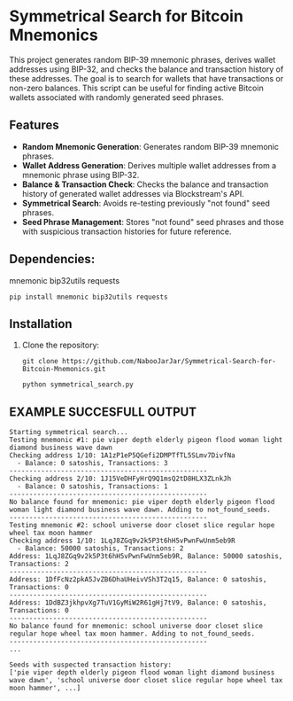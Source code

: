 # Symmetrical Search for Bitcoin Mnemonics

This project generates random BIP-39 mnemonic phrases, derives wallet addresses using BIP-32, and checks the balance and transaction history of these addresses. The goal is to search for wallets that have transactions or non-zero balances. This script can be useful for finding active Bitcoin wallets associated with randomly generated seed phrases.

## Features
- **Random Mnemonic Generation**: Generates random BIP-39 mnemonic phrases.
- **Wallet Address Generation**: Derives multiple wallet addresses from a mnemonic phrase using BIP-32.
- **Balance & Transaction Check**: Checks the balance and transaction history of generated wallet addresses via Blockstream's API.
- **Symmetrical Search**: Avoids re-testing previously "not found" seed phrases.
- **Seed Phrase Management**: Stores "not found" seed phrases and those with suspicious transaction histories for future reference.

## Dependencies: 
mnemonic
bip32utils
requests
```console 
pip install mnemonic bip32utils requests
```
## Installation

1. Clone the repository:
   ```console
   git clone https://github.com/NabooJarJar/Symmetrical-Search-for-Bitcoin-Mnemonics.git
   ```
   ```console
   python symmetrical_search.py
   ```

## EXAMPLE SUCCESFULL OUTPUT
```code
Starting symmetrical search...
Testing mnemonic #1: pie viper depth elderly pigeon flood woman light diamond business wave dawn
Checking address 1/10: 1A1zP1eP5QGefi2DMPTfTL5SLmv7DivfNa
  - Balance: 0 satoshis, Transactions: 3
--------------------------------------------------
Checking address 2/10: 1J15VeDHFyHrQ9Q1msQ2tD8HLX3ZLnkJh
  - Balance: 0 satoshis, Transactions: 1
--------------------------------------------------
No balance found for mnemonic: pie viper depth elderly pigeon flood woman light diamond business wave dawn. Adding to not_found_seeds.
--------------------------------------------------
Testing mnemonic #2: school universe door closet slice regular hope wheel tax moon hammer
Checking address 1/10: 1LqJ8ZGq9v2k5P3t6hH5vPwnFwUnm5eb9R
  - Balance: 50000 satoshis, Transactions: 2
Address: 1LqJ8ZGq9v2k5P3t6hH5vPwnFwUnm5eb9R, Balance: 50000 satoshis, Transactions: 2
--------------------------------------------------
Address: 1DfFcNz2pkA5JvZB6DhaUHeivVSh3T2q15, Balance: 0 satoshis, Transactions: 0
--------------------------------------------------
Address: 1DdBZ3jkhpvXg7TuV1GyMiW2R61gHj7tV9, Balance: 0 satoshis, Transactions: 0
--------------------------------------------------
No balance found for mnemonic: school universe door closet slice regular hope wheel tax moon hammer. Adding to not_found_seeds.
--------------------------------------------------
...

Seeds with suspected transaction history:
['pie viper depth elderly pigeon flood woman light diamond business wave dawn', 'school universe door closet slice regular hope wheel tax moon hammer', ...]
```

